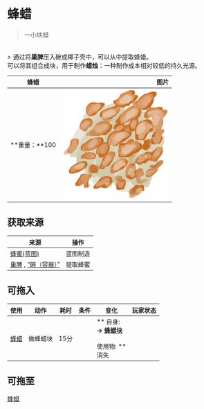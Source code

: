 # 蜂蜡  
> 一小块蜡  
<br>  
> 通过将<b>巢脾</b>压入碗或椰子壳中，可以从中提取蜂蜡。<br>可以将其组合成块，用于制作<b>蜡烛</b>：一种制作成本相对较低的持久光源。  
  
  蜂蜡  |   图片   
 ----  |  ----:   
 **重量：**100  |  <img decoding="async" src="Sprite/Beeswax.png" href="a.md" style="max-width:300px;max-height:300px;">   
  
## 获取来源  
来源  |  操作  
----  |  ----  
[蜂蜜(蓝图)](Bp_Honey.md)  |  蓝图制造  
[巢脾](BeeHoneycomb.md) , [“碗（容器）”](tag_ContainerBowl.md)  |  提取蜂蜜  
## 可拖入  
使用  |  动作  |  耗时  |  条件  |  变化  |  玩家状态  
----  |  ----  |  ----  |  ----  |  ----  |  ----  
[蜂蜡](Beeswax.md)  |  做蜂蜡块<br>  |  15分  |    |  ** 自身: **<br>→ [蜂蜡块](BeeswaxBlock.md)<br><br>** 使用物: **<br>消失  |    
## 可拖至  
[蜂蜡](Beeswax.md)  


<script>document.title="蜂蜡 - 卡牌生存百科 Card Survival Wiki";</script>